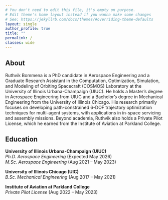 ```yaml
---
# You don't need to edit this file, it's empty on purpose.
# Edit theme's home layout instead if you wanna make some changes
# See: https://jekyllrb.com/docs/themes/#overriding-theme-defaults
layout: single
author_profile: true
title: ""
permalink: /
classes: wide
---
```



## About

Ruthvik Bommena is a PhD candidate in Aerospace Engineering and a Graduate Research Assistant in the Computation, Optimization, Simulation, and Modeling of Orbiting Spacecraft (COSMOS) Laboratory at the University of Illinois Urbana-Champaign (UIUC). He holds a Master’s degree in Aerospace Engineering from UIUC and a Bachelor’s degree in Mechanical Engineering from the University of Illinois Chicago. His research primarily focuses on developing path-constrained 6-DOF trajectory optimization techniques for multi-agent systems, with applications in in-space servicing and assembly missions. Beyond academia, Ruthvik also holds a Private Pilot License, which he earned from the Institute of Aviation at Parkland College.

## Education

**University of Illinois Urbana-Champaign (UIUC)**  
*Ph.D. Aerospace Engineering* (Expected May 2026)  
*M.Sc. Aerospace Engineering* (Aug 2021 – May 2023)

**University of Illinois Chicago (UIC)**  
*B.Sc. Mechanical Engineering* (Aug 2017 – May 2021)

**Institute of Aviation at Parkland College**  
*Private Pilot License* (Aug 2022 – May 2023)

